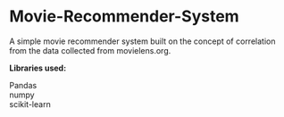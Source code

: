 # Movie-Recommender-System
A simple movie recommender system built on the concept of correlation from the data collected from movielens.org. 

**Libraries used:**  

Pandas  
numpy  
scikit-learn  




